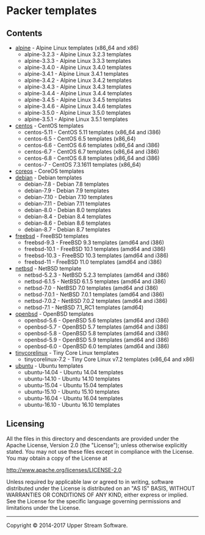 # Packer templates

## Contents

* [alpine](alpine/README.mdown) - Alpine Linux templates (x86_64 and x86)
    * alpine-3.2.3 - Alpine Linux 3.2.3 templates
    * alpine-3.3.3 - Alpine Linux 3.3.3 templates
    * alpine-3.4.0 - Alpine Linux 3.4.0 templates
    * alpine-3.4.1 - Alpine Linux 3.4.1 templates
    * alpine-3.4.2 - Alpine Linux 3.4.2 templates
    * alpine-3.4.3 - Alpine Linux 3.4.3 templates
    * alpine-3.4.4 - Alpine Linux 3.4.4 templates
    * alpine-3.4.5 - Alpine Linux 3.4.5 templates
    * alpine-3.4.6 - Alpine Linux 3.4.6 templates
    * alpine-3.5.0 - Alpine Linux 3.5.0 templates
    * alpine-3.5.1 - Alpine Linux 3.5.1 templates
* [centos](centos/README.mdown) - CentOS templates
    * centos-5.11 - CentOS 5.11 templates (x86_64 and i386)
    * centos-6.5 - CentOS 6.5 templates (x86_64)
    * centos-6.6 - CentOS 6.6 templates (x86_64 and i386)
    * centos-6.7 - CentOS 6.7 templates (x86_64 and i386)
    * centos-6.8 - CentOS 6.8 templates (x86_64 and i386)
    * centos-7 - CentOS 7.3.1611 templates (x86_64)
* [coreos](coreos/README.mdown) - CoreOS templates
* [debian](debian/README.mdown) - Debian templates
    * debian-7.8 - Debian 7.8 templates
    * debian-7.9 - Debian 7.9 templates
    * debian-7.10 - Debian 7.10 templates
    * debian-7.11 - Debian 7.11 templates
    * debian-8.0 - Debian 8.0 templates
    * debian-8.4 - Debian 8.4 templates
    * debian-8.6 - Debian 8.6 templates
    * debian-8.7 - Debian 8.7 templates
* [freebsd](freebsd/README.mdown) - FreeBSD templates
    * freebsd-9.3 - FreeBSD 9.3 templates (amd64 and i386)
    * freebsd-10.1 - FreeBSD 10.1 templates (amd64 and i386)
    * freebsd-10.3 - FreeBSD 10.3 templates (amd64 and i386)
    * freebsd-11 - FreeBSD 11.0 templates (amd64 and i386)
* [netbsd](netbsd/README.mdown) - NetBSD template
    * netbsd-5.2.3 - NetBSD 5.2.3 templates (amd64 and i386)
    * netbsd-6.1.5 - NetBSD 6.1.5 templates (amd64 and i386)
    * netbsd-7.0 - NetBSD 7.0 templates (amd64 and i386)
    * netbsd-7.0.1 - NetBSD 7.0.1 templates (amd64 and i386)
    * netbsd-7.0.2 - NetBSD 7.0.2 templates (amd64 and i386)
    * netbsd-7.1 - NetBSD 7.1_RC1 templates (amd64)
* [openbsd](openbsd/README.mdown) - OpenBSD templates
    * openbsd-5.6 - OpenBSD 5.6 templates (amd64 and i386)
    * openbsd-5.7 - OpenBSD 5.7 templates (amd64 and i386)
    * openbsd-5.8 - OpenBSD 5.8 templates (amd64 and i386)
    * openbsd-5.9 - OpenBSD 5.9 templates (amd64 and i386)
    * openbsd-6.0 - OpenBSD 6.0 templates (amd64 and i386)
* [tinycorelinux](tinycorelinux/README.mdown) - Tiny Core Linux templates
    * tinycorelinux-7.2 - Tiny Core Linux v7.2 templates (x86_64 and x86)
* [ubuntu](ubuntu/README.mdown) - Ubuntu templates
    * ubuntu-14.04 - Ubuntu 14.04 templates
    * ubuntu-14.10 - Ubuntu 14.10 templates
    * ubuntu-15.04 - Ubuntu 15.04 templates
    * ubuntu-15.10 - Ubuntu 15.10 templates
    * ubuntu-16.04 - Ubuntu 16.04 templates
    * ubuntu-16.10 - Ubuntu 16.10 templates


## Licensing

All the files in this directory and descendants are provided under the Apache License,
Version 2.0 (the "License"); unless otherwise explicitly stated.  You may not use these
files except in compliance with the License.  You may obtain a copy of the License at

   <http://www.apache.org/licenses/LICENSE-2.0>

Unless required by applicable law or agreed to in writing, software distributed under
the License is distributed on an "AS IS" BASIS, WITHOUT WARRANTIES OR CONDITIONS OF ANY
KIND, either express or implied.  See the License for the specific language governing
permissions and limitations under the License.

- - -

Copyright &copy; 2014-2017 Upper Stream Software.
